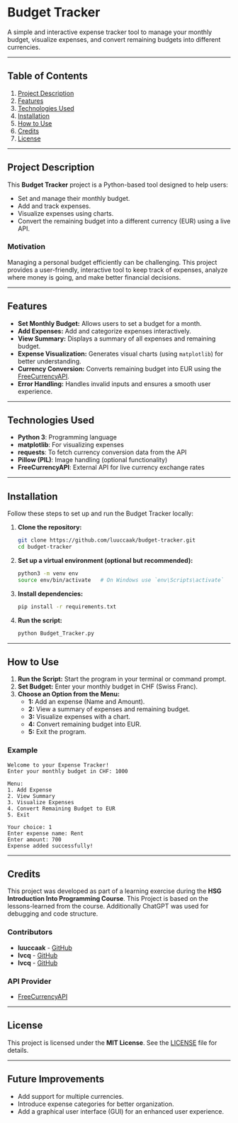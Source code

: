 # Budget Tracker

A simple and interactive expense tracker tool to manage your monthly budget, visualize expenses, and convert remaining budgets into different currencies.

---

## Table of Contents
1. [Project Description](#project-description)
2. [Features](#features)
3. [Technologies Used](#technologies-used)
4. [Installation](#installation)
5. [How to Use](#how-to-use)
6. [Credits](#credits)
7. [License](#license)

---

## Project Description
This **Budget Tracker** project is a Python-based tool designed to help users:
- Set and manage their monthly budget.
- Add and track expenses.
- Visualize expenses using charts.
- Convert the remaining budget into a different currency (EUR) using a live API.

### Motivation
Managing a personal budget efficiently can be challenging. This project provides a user-friendly, interactive tool to keep track of expenses, analyze where money is going, and make better financial decisions.

---

## Features
- **Set Monthly Budget:** Allows users to set a budget for a month.
- **Add Expenses:** Add and categorize expenses interactively.
- **View Summary:** Displays a summary of all expenses and remaining budget.
- **Expense Visualization:** Generates visual charts (using `matplotlib`) for better understanding.
- **Currency Conversion:** Converts remaining budget into EUR using the [FreeCurrencyAPI](https://freecurrencyapi.com/).
- **Error Handling:** Handles invalid inputs and ensures a smooth user experience.

---

## Technologies Used
- **Python 3**: Programming language
- **matplotlib**: For visualizing expenses
- **requests**: To fetch currency conversion data from the API
- **Pillow (PIL)**: Image handling (optional functionality)
- **FreeCurrencyAPI**: External API for live currency exchange rates

---

## Installation
Follow these steps to set up and run the Budget Tracker locally:

1. **Clone the repository:**
   ```bash
   git clone https://github.com/luuccaak/budget-tracker.git
   cd budget-tracker
   ```

2. **Set up a virtual environment (optional but recommended):**
   ```bash
   python3 -m venv env
   source env/bin/activate   # On Windows use `env\Scripts\activate`
   ```

3. **Install dependencies:**
   ```bash
   pip install -r requirements.txt
   ```

4. **Run the script:**
   ```bash
   python Budget_Tracker.py
   ```

---

## How to Use
1. **Run the Script:** Start the program in your terminal or command prompt.
2. **Set Budget:** Enter your monthly budget in CHF (Swiss Franc).
3. **Choose an Option from the Menu:**
   - **1:** Add an expense (Name and Amount).
   - **2:** View a summary of expenses and remaining budget.
   - **3:** Visualize expenses with a chart.
   - **4:** Convert remaining budget into EUR.
   - **5:** Exit the program.

### Example
```
Welcome to your Expense Tracker!
Enter your monthly budget in CHF: 1000

Menu:
1. Add Expense
2. View Summary
3. Visualize Expenses
4. Convert Remaining Budget to EUR
5. Exit

Your choice: 1
Enter expense name: Rent
Enter amount: 700
Expense added successfully!
```

---

## Credits
This project was developed as part of a learning exercise during the **HSG Introduction Into Programming Course**. This Project is based on the lessons-learned from the course. Additionally ChatGPT was used for debugging and code structure.

### Contributors
- **luuccaak** - [GitHub](https://github.com/luuccaak)
- **Ivcq** - [GitHub](https://github.com/Ivcq)
- **Ivcq** - [GitHub](https://github.com/tobias-demaddalena)

### API Provider
- [FreeCurrencyAPI](https://freecurrencyapi.com/)

---

## License
This project is licensed under the **MIT License**. See the [LICENSE](LICENSE) file for details.

---

## Future Improvements
- Add support for multiple currencies.
- Introduce expense categories for better organization.
- Add a graphical user interface (GUI) for an enhanced user experience.
